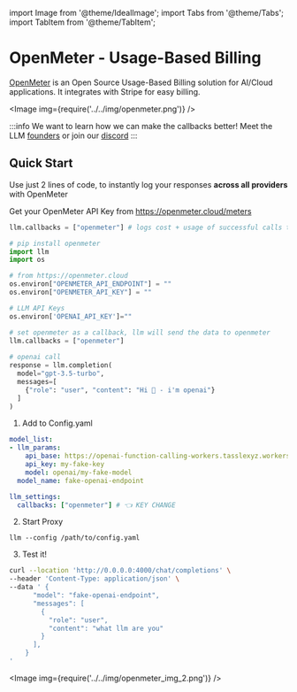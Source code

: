 import Image from '@theme/IdealImage';
import Tabs from '@theme/Tabs';
import TabItem from '@theme/TabItem';

# OpenMeter - Usage-Based Billing

[OpenMeter](https://openmeter.io/) is an Open Source Usage-Based Billing solution for AI/Cloud applications. It integrates with Stripe for easy billing.

<Image img={require('../../img/openmeter.png')} />

:::info
We want to learn how we can make the callbacks better! Meet the LLM [founders](https://calendly.com/d/4mp-gd3-k5k/hanzoai-1-1-onboarding-llm-hosted-version) or
join our [discord](https://discord.gg/XthHQQj)
::: 


## Quick Start
Use just 2 lines of code, to instantly log your responses **across all providers** with OpenMeter

Get your OpenMeter API Key from https://openmeter.cloud/meters

```python
llm.callbacks = ["openmeter"] # logs cost + usage of successful calls to openmeter
```


<Tabs>
<TabItem value="sdk" label="SDK">

```python
# pip install openmeter 
import llm
import os

# from https://openmeter.cloud
os.environ["OPENMETER_API_ENDPOINT"] = ""
os.environ["OPENMETER_API_KEY"] = ""

# LLM API Keys
os.environ['OPENAI_API_KEY']=""

# set openmeter as a callback, llm will send the data to openmeter
llm.callbacks = ["openmeter"] 
 
# openai call
response = llm.completion(
  model="gpt-3.5-turbo",
  messages=[
    {"role": "user", "content": "Hi 👋 - i'm openai"}
  ]
)
```

</TabItem>
<TabItem value="proxy" label="PROXY">

1. Add to Config.yaml
```yaml
model_list:
- llm_params:
    api_base: https://openai-function-calling-workers.tasslexyz.workers.dev/
    api_key: my-fake-key
    model: openai/my-fake-model
  model_name: fake-openai-endpoint

llm_settings:
  callbacks: ["openmeter"] # 👈 KEY CHANGE
```

2. Start Proxy

```
llm --config /path/to/config.yaml
```

3. Test it! 

```bash
curl --location 'http://0.0.0.0:4000/chat/completions' \
--header 'Content-Type: application/json' \
--data ' {
      "model": "fake-openai-endpoint",
      "messages": [
        {
          "role": "user",
          "content": "what llm are you"
        }
      ],
    }
'
```

</TabItem>
</Tabs>


<Image img={require('../../img/openmeter_img_2.png')} />